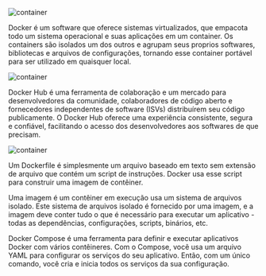 ![container](https://www.mundodocker.com.br/wp-content/uploads/2015/06/docker_facebook_share.png)

Docker é um software que oferece sistemas virtualizados, que empacota todo um sistema
operacional e suas aplicações em um container. Os containers são isolados um dos outros
e agrupam seus proprios softwares, bibliotecas e arquivos de configurações, tornando
esse container portável para ser utilizado em quaisquer local.

![container](https://docker-unleashed.readthedocs.io/_images/virt_docker.png)


Docker Hub é uma ferramenta de colaboração e um mercado para desenvolvedores da comunidade, colaboradores de código aberto e fornecedores independentes de software (ISVs) distribuírem seu código publicamente. O Docker Hub oferece uma experiência consistente, segura e confiável, facilitando o acesso dos desenvolvedores aos softwares de que precisam.

![container](https://media.geeksforgeeks.org/wp-content/uploads/20230419170724/Docker-hub-registry.webp)


Um Dockerfile é simplesmente um arquivo baseado em texto sem extensão de arquivo que contém um script de instruções. Docker usa esse script para construir uma imagem de contêiner.

Uma imagem é um contêiner em execução usa um sistema de arquivos isolado. Este sistema de arquivos isolado é fornecido por uma imagem, e a imagem deve conter tudo o que é necessário para executar um aplicativo - todas as dependências, configurações, scripts, binários, etc.

Docker Compose é uma ferramenta para definir e executar aplicativos Docker com vários contêineres. Com o Compose, você usa um arquivo YAML para configurar os serviços do seu aplicativo. Então, com um único comando, você cria e inicia todos os serviços da sua configuração.

